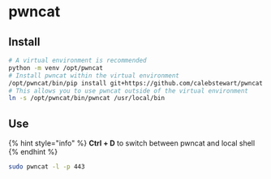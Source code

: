 # pwncat

## Install

```bash
# A virtual environment is recommended
python -m venv /opt/pwncat
# Install pwncat within the virtual environment
/opt/pwncat/bin/pip install git+https://github.com/calebstewart/pwncat
# This allows you to use pwncat outside of the virtual environment
ln -s /opt/pwncat/bin/pwncat /usr/local/bin
```

## Use

{% hint style="info" %}
**Ctrl + D** to switch between pwncat and local shell
{% endhint %}

```bash
sudo pwncat -l -p 443
```
